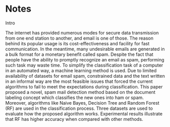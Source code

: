# Notes

Intro

The internet has provided numerous modes for secure data transmission from one end station to another, and email is one of those. The reason behind its popular usage is its cost-effectiveness and facility for fast communication. In the meantime, many undesirable emails are generated in a bulk format for a monetary benefit called spam. Despite the fact that people have the ability to promptly recognize an email as spam, performing such task may waste time. To simplify the classification task of a computer in an automated way, a machine learning method is used. Due to limited availability of datasets for email spam, constrained data and the text written in an informal way are the most feasible issues that forced the current algorithms to fail to meet the expectations during classification. This paper proposed a novel, spam mail detection method based on the document labeling concept which classifies the new ones into ham or spam. Moreover, algorithms like Naive Bayes, Decision Tree and Random Forest (RF) are used in the classification process. Three datasets are used to evaluate how the proposed algorithm works. Experimental results illustrate that RF has higher accuracy when compared with other methods.
